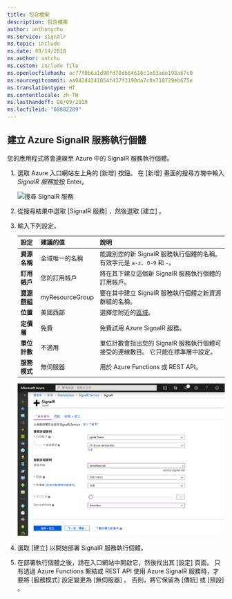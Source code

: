```yaml
---
title: 包含檔案
description: 包含檔案
author: anthonychu
ms.service: signalr
ms.topic: include
ms.date: 09/14/2018
ms.author: antchu
ms.custom: include file
ms.openlocfilehash: ac77f0b6a1d90fd78db64618c1e03ade198a67c0
ms.sourcegitcommit: aa042d4341054f437f3190da7c8a718729eb675e
ms.translationtype: HT
ms.contentlocale: zh-TW
ms.lasthandoff: 08/09/2019
ms.locfileid: "68882209"
---
```

## <a name="create-an-azure-signalr-service-instance"></a>建立 Azure SignalR 服務執行個體

您的應用程式將會連線至 Azure 中的 SignalR 服務執行個體。

1. 選取 Azure 入口網站左上角的 [新增] 按鈕。 在 [新增] 畫面的搜尋方塊中輸入 *SignalR 服務*並按 Enter。

    ![搜尋 SignalR 服務](../media/signalr-quickstart-azure-functions-javascript/signalr-quickstart-new.png)

1. 從搜尋結果中選取 [SignalR 服務]  ，然後選取 [建立]  。

1. 輸入下列設定。

    | 設定      | 建議的值  | 說明                                        |
    | ------------ |  ------- | -------------------------------------------------- |
    | **資源名稱** | 全域唯一的名稱 | 能識別您的新 SignalR 服務執行個體的名稱。 有效字元是 `a-z`、`0-9` 和 `-`。  | 
    | **訂用帳戶** | 您的訂用帳戶 | 將在其下建立這個新 SignalR 服務執行個體的訂用帳戶。 | 
    | **[資源群組](../../azure-resource-manager/resource-group-overview.md)** |  myResourceGroup | 要在其中建立 SignalR 服務執行個體之新資源群組的名稱。 | 
    | **位置** | 美國西部 | 選擇您附近的[區域](https://azure.microsoft.com/regions/)。 |
    | **定價層** | 免費 | 免費試用 Azure SignalR 服務。 |
    | **單位計數** |  不適用 | 單位計數會指出您的 SignalR 服務執行個體可接受的連線數目。 它只能在標準層中設定。 |
    | **服務模式** |  無伺服器 | 用於 Azure Functions 或 REST API。 |

    ![建立 SignalR 服務](../media/signalr-quickstart-azure-functions-javascript/signalr-quickstart-create.png)

1. 選取 [建立]  以開始部署 SignalR 服務執行個體。

1. 在部署執行個體之後，請在入口網站中開啟它，然後找出其 [設定] 頁面。 只有透過 Azure Functions 繫結或 REST API 使用 Azure SignalR 服務時，才要將 [服務模式] 設定變更為 [無伺服器]  。 否則，將它保留為 [傳統]  或 [預設]  。